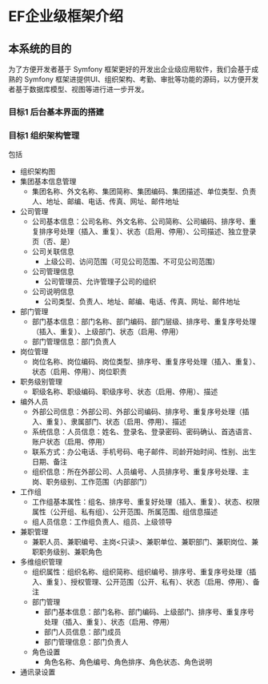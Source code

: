 # EF企业级框架介绍

## 本系统的目的

为了方便开发者基于 Symfony 框架更好的开发出企业级应用软件，我们会基于成熟的 Symfony 框架进提供UI、组织架构、考勤、审批等功能的源码，以方便开发者基于数据库模型、视图等进行进一步开发。

### 目标1 后台基本界面的搭建

### 目标1 组织架构管理

包括

* 组织架构图
* 集团基本信息管理
  * 集团名称、外文名称、集团简称、集团编码、集团描述、单位类型、负责人、地址、邮编、电话、传真、网址、邮件地址
* 公司管理
  * 公司基本信息：公司名称、外文名称、公司简称、公司编码、排序号、重复排序号处理（插入、重复）、状态（启用、停用）、公司描述、独立登录页（否、是）
  * 公司关联信息
    * 上级公司、访问范围（可见公司范围、不可见公司范围）
  * 公司管理信息
    * 公司管理员、允许管理子公司的组织
  * 公司说明信息
    * 公司类型、负责人、地址、邮编、电话、传真、网址、邮件地址
* 部门管理
  * 部门基本信息：部门名称、部门编码、部门层级、排序号、重复序号处理（插入、重复）、上级部门、状态（启用、停用）
  * 部门管理信息：部门负责人
* 岗位管理
  * 岗位名称、岗位编码、岗位类型、排序号、重复序号处理（插入、重复）、状态（启用、停用）、岗位职责
* 职务级别管理
  * 职级名称、职级编码、职级序号、状态（启用、停用）、描述
* 编外人员
  * 外部公司信息：外部公司、外部公司编码、排序号、重复序号处理（插入、重复）、隶属部门、状态（启用、停用）、描述
  * 系统信息：人员信息：姓名、登录名、登录密码、密码确认、首选语言、账户状态（启用、停用）
  * 联系方式：办公电话、手机号码、电子邮件、司龄开始时间、性别、出生日期、备注
  * 组织信息：所在外部公司、人员编号、人员排序号、重复序号处理、主岗、职务级别、工作范围（内部部门）
* 工作组
  * 工作组基本属性：组名、排序号、重复好处理（插入、重复）、状态、权限属性（公开组、私有组）、公开范围、所属范围、组信息描述
  * 组人员信息：工作组负责人、组员、上级领导
* 兼职管理
  * 兼职人员、兼职编号、主岗<只读>、兼职单位、兼职部门、兼职岗位、兼职职务级别、兼职角色
* 多维组织管理
  * 组织属性：组织名称、组织简称、组织编号、排序号、重复序号处理（插入、重复）、授权管理、公开范围（公开、私有）、状态（启用、停用）、备注
  * 部门管理
    * 部门基本信息：部门名称、部门编码、上级部门、排序号、重复序号处理（插入、重复）、状态（启用、停用）
    * 部门人员信息：部门成员
    * 部门管理信息：部门负责人
  * 角色设置
    * 角色名称、角色编号、角色排序、角色状态、角色说明
* 通讯录设置
